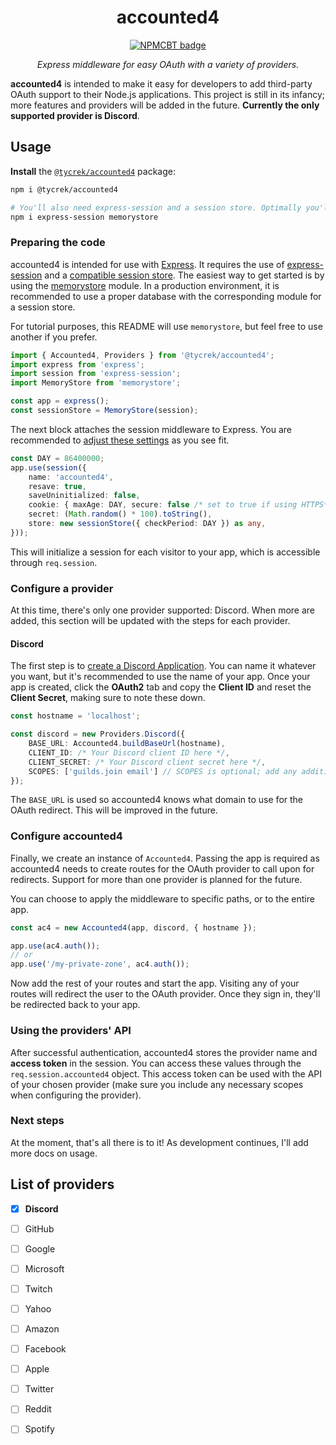 [//]: # (NPM centered badge template START --------------------------------------------------)

<div align="center">

accounted4
===

[![NPMCBT badge]][NPMCBT link]

*Express middleware for easy OAuth with a variety of providers.*
</div>

[NPMCBT badge]: https://img.shields.io/npm/v/@tycrek/accounted4?color=CB3837&label=%20View%20on%20NPM&logo=npm&style=for-the-badge
[NPMCBT link]: https://www.npmjs.com/package/@tycrek/accounted4

[//]: # (NPM centered badge template END ----------------------------------------------------)

**accounted4** is intended to make it easy for developers to add third-party OAuth support to their Node.js applications. This project is still in its infancy; more features and providers will be added in the future. **Currently the only supported provider is Discord**.

## Usage

**Install** the [`@tycrek/accounted4`](https://www.npmjs.com/package/@tycrek/accounted4) package:

```bash
npm i @tycrek/accounted4

# You'll also need express-session and a session store. Optimally you'll use something other than MemoryStore in production.
npm i express-session memorystore
```

### Preparing the code

accounted4 is intended for use with [Express](https://expressjs.com/). It requires the use of [express-session](https://www.npmjs.com/package/express-session) and a [compatible session store](https://www.npmjs.com/package/express-session#compatible-session-stores). The easiest way to get started is by using the [memorystore](https://www.npmjs.com/package/memorystore) module. In a production environment, it is recommended to use a proper database with the corresponding module for a session store.

For tutorial purposes, this README will use `memorystore`, but feel free to use another if you prefer.

```ts
import { Accounted4, Providers } from '@tycrek/accounted4';
import express from 'express';
import session from 'express-session';
import MemoryStore from 'memorystore';

const app = express();
const sessionStore = MemoryStore(session);
```

The next block attaches the session middleware to Express. You are recommended to [adjust these settings](https://www.npmjs.com/package/express-session#options) as you see fit.

```ts
const DAY = 86400000;
app.use(session({
    name: 'accounted4',
    resave: true,
    saveUninitialized: false,
    cookie: { maxAge: DAY, secure: false /* set to true if using HTTPS*/ },
    secret: (Math.random() * 100).toString(),
    store: new sessionStore({ checkPeriod: DAY }) as any,
}));
```

This will initialize a session for each visitor to your app, which is accessible through `req.session`.

### Configure a provider

At this time, there's only one provider supported: Discord. When more are added, this section will be updated with the steps for each provider.

#### Discord

The first step is to [create a Discord Application](https://discord.com/developers/applications). You can name it whatever you want, but it's recommended to use the name of your app. Once your app is created, click the **OAuth2** tab and copy the **Client ID** and reset the **Client Secret**, making sure to note these down.

```ts
const hostname = 'localhost';

const discord = new Providers.Discord({
    BASE_URL: Accounted4.buildBaseUrl(hostname),
    CLIENT_ID: /* Your Discord client ID here */,
    CLIENT_SECRET: /* Your Discord client secret here */,
    SCOPES: ['guilds.join email'] // SCOPES is optional; add any additional scopes you need
});
```

The `BASE_URL` is used so accounted4 knows what domain to use for the OAuth redirect. This will be improved in the future.

### Configure accounted4

Finally, we create an instance of `Accounted4`. Passing the app is required as accounted4 needs to create routes for the OAuth provider to call upon for redirects. Support for more than one provider is planned for the future.

You can choose to apply the middleware to specific paths, or to the entire app.

```ts
const ac4 = new Accounted4(app, discord, { hostname });

app.use(ac4.auth());
// or
app.use('/my-private-zone', ac4.auth());
```

Now add the rest of your routes and start the app. Visiting any of your routes will redirect the user to the OAuth provider. Once they sign in, they'll be redirected back to your app.

### Using the providers' API

After successful authentication, accounted4 stores the provider name and **access token** in the session. You can access these values through the `req.session.accounted4` object. This access token can be used with the API of your chosen provider (make sure you include any necessary scopes when configuring the provider).

### Next steps

At the moment, that's all there is to it! As development continues, I'll add more docs on usage.

## List of providers

- [x] **Discord**
- [ ] GitHub
- [ ] Google
- [ ] Microsoft
- [ ] Twitch
- [ ] Yahoo
- [ ] Amazon
- [ ] Facebook
- [ ] Apple
- [ ] Twitter
- [ ] Reddit
- [ ] Spotify
		
